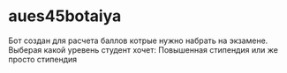 # aues45botaiya
Бот создан для расчета баллов котрые нужно набрать на экзамене. Выберая какой уревень студент хочет: Повышенная стипендия или же просто стипендия 
